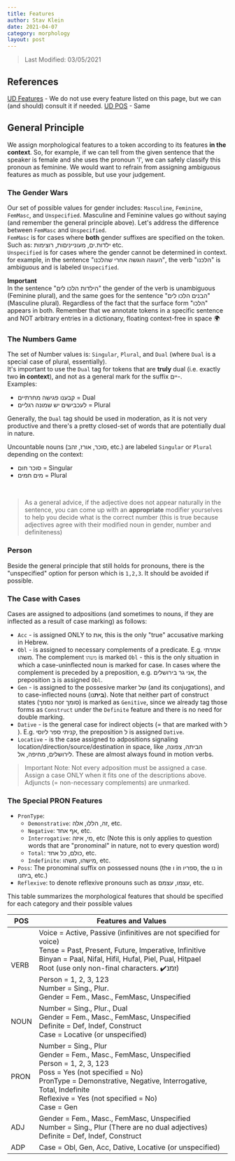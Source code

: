 ```yaml
---
title: Features
author: Stav Klein
date: 2021-04-07
category: morphology
layout: post
---
```


> Last Modified: 03/05/2021


## References
[UD Features][1] - We do not use every feature listed on this page, but we can (and should) consult it if needed.
[UD POS][2] - Same

## General Principle
We assign morphological features to a token according to its features **in the context**. So, for example, if we can tell from the given sentence that the speaker is female and she uses the pronoun 'I', we can safely classify this pronoun as feminine. We would want to refrain from assigning ambiguous features as much as possible, but use your judgement.


### The Gender Wars
Our set of possible values for gender includes: `Masculine`, `Feminine`, `FemMasc`, and `Unspecified`.
Masculine and Feminine values go without saying (and remember the general principle above). Let's address the difference between `FemMasc` and `Unspecified`.<br>
`FemMasc` is for cases where **both** gender suffixes are specified on the token. Such as: ילדות.ים, מעונייניםות, רוצימות etc. <br>
`Unspecified` is for cases where the gender cannot be determined in context. for example, in the sentence "העוגה הוגשה אחרי שהלכנו", the verb "הלכנו" is ambiguous and is labeled `Unspecified`.<br>

**Important**<br>
In the sentence "הילדות הלכו לים" the gender of the verb is unambiguous (Feminine plural), and the same goes for the sentence "הבנים הלכו לים" (Masculine plural). Regardless of the fact that the surface form "הלכו" appears in both. Remember that we annotate tokens in a specific sentence and NOT arbitrary entries in a dictionary, floating context-free in space :earth_africa:


### The Numbers Game
The set of Number values is: `Singular`, `Plural`, and `Dual` (where `Dual` is a special case of plural, essentially).<br>
It's important to use the `Dual` tag for tokens that are **truly** dual (i.e. exactly two **in context**), and not as a general mark for the suffix יים-. <br>
Examples:<br>
- קבענו פגישה מחרתיים = Dual
- לעכבישים יש שמונה רגליים = Plural

Generally, the `Dual` tag should be used in moderation, as it is not very productive and there's a pretty closed-set of words that are potentially dual in nature.<br>

Uncountable nouns (סוכר, אורז, זהב, etc.) are labeled `Singular` or `Plural` depending on the context: <br>
- סוכר חום = Singular
- מים חמים = Plural
<br>

>As a general advice, if the adjective does not appear naturally in the sentence, you can come up with an **appropriate** modifier yourselves to help you decide what is the correct number (this is true because adjectives agree with their modified noun in gender, number and definiteness)

### Person
Beside the general principle that still holds for pronouns, there is the "unspecified" option for person which is `1,2,3`. It should be avoided if possible.


### The Case with Cases
Cases are assigned to adpositions (and sometimes to nouns, if they are inflected as a result of case marking) as follows:

- `Acc` - is assigned ONLY to את, this is the only "true" accusative marking in Hebrew.
- `Obl` - is assigned to necessary complements of a predicate. E.g. אמרתי משהו. The complement `משהו` is marked `Obl` - this is the only situation in which a case-uninflected noun is marked for case. In cases where the complement is preceded by a preposition, e.g. אני גר בירושלים, the preposition ב is assigned `Obl`.
- `Gen` - is assigned to the possesive marker של (and its conjugations), and to case-inflected nouns (**בית**נו). Note that neither part of construct states (נסמך nor סומך) is marked as `Genitive`, since we already tag those forms as `Construct` under the `Definite` feature and there is no need for double marking.
- `Dative` - is the general case for indirect objects (= that are marked with ל ). E.g. קניתי ספר ליוסי, the preposition ל is assigned `Dative`.
- `Locative` - is the case assigned to adpositions signaling location/direction/source/destination in space, like הביתה, צפונה, לירושלים, מחיפה, אל. These are almost always found in motion verbs.

> Important Note: Not every adposition must be assigned a case. Assign a case ONLY when it fits one of the descriptions above. Adjuncts (= non-necessary complements) are unmarked.


### The Special PRON Features

- `PronType`:
    - `Demonstrative`: זה, הללו, אלה, etc.
    - `Negative`: אף אחד, etc.
    - `Interrogative`: מי, איזה, etc (Note this is only applies to question words that are "pronominal" in nature, not to every question word)
    - `Total`: כולם, כל אחד, etc.
    - `Indefinite`: מישהו, משהו, etc.
- `Poss`: The pronominal suffix on possessed nouns (the ו in ספריו, the נו in ביתנו, etc.)
- `Reflexive`: to denote reflexive pronouns such as עצמו, עצמם, etc.



This table summarizes the morphological features that should be specified for each category and their possible values

| POS  | Features and Values                                                                                                                                                                                                  |
|------|--------------------------------------------------------------------------------------------------------------------------------------------------------------------------------------------------------------------------|
| VERB | Voice = Active, Passive (infinitives are not specified for voice)<br>Tense = Past, Present, Future, Imperative, Infinitive<br>Binyan = Paal, Nifal, Hifil, Hufal, Piel, Pual, Hitpael<br>Root (use only non-final characters. :heavy_check_mark:זמנ)<br>Person = 1, 2, 3, 123<br>Number = Sing., Plur.<br>Gender = Fem., Masc., FemMasc, Unspecified|
| NOUN | Number = Sing., Plur., Dual<br>Gender = Fem., Masc., FemMasc, Unspecified<br>Definite = Def, Indef, Construct<br>Case = Locative (or unspecified)                                                                                                                                       |
| PRON | Number = Sing., Plur<br>Gender = Fem., Masc., FemMasc, Unspecified<br>Person = 1, 2, 3, 123<br>Poss = Yes (not specified = No)<br>PronType = Demonstrative, Negative, Interrogative, Total, Indefinite<br>Reflexive = Yes (not specified = No)<br>Case = Gen                                  |
| ADJ  | Gender = Fem., Masc., FemMasc, Unspecified<br>Number = Sing., Plur (There are no dual adjectives)<br>Definite = Def, Indef, Construct                                                                                                                                                                                                            |
| ADP  | Case = Obl, Gen, Acc, Dative, Locative (or unspecified)      


[1]: https://universaldependencies.org/u/feat/index.html
[2]: https://universaldependencies.org/u/pos/index.html